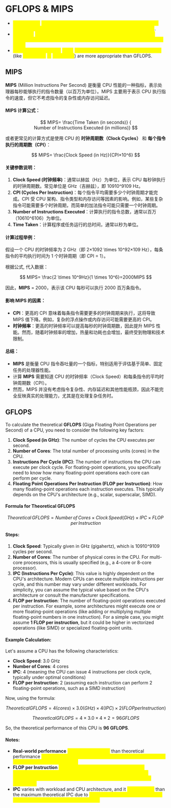 # GFLOPS & MIPS

* <mark style="color:yellow;">**Use GFLOPS**</mark> <mark style="color:yellow;"></mark><mark style="color:yellow;">when evaluating systems that are heavily dependent on</mark> <mark style="color:yellow;"></mark><mark style="color:yellow;">**floating-point operations**</mark><mark style="color:yellow;">, like scientific computing, AI, or graphics</mark>.
* <mark style="color:yellow;">**Use MIPS**</mark> <mark style="color:yellow;"></mark><mark style="color:yellow;">for general-purpose processors, especially in embedded systems and microcontrollers that perform fixed-point or integer-heavy tasks.</mark>
* <mark style="color:yellow;">**For fixed-point MCUs**</mark><mark style="color:yellow;">,</mark> <mark style="color:yellow;"></mark><mark style="color:yellow;">**MIPS**</mark> <mark style="color:yellow;"></mark><mark style="color:yellow;">or other embedded-specific benchmarks</mark> (like <mark style="color:yellow;">**Dhrystone**</mark> <mark style="color:yellow;"></mark><mark style="color:yellow;">or</mark> <mark style="color:yellow;"></mark><mark style="color:yellow;">**CoreMark**</mark>) are more appropriate than GFLOPS.

## MIPS

**MIPS** (Million Instructions Per Second) 是衡量 CPU 性能的一种指标，表示处理器每秒能够执行的指令数量（以百万为单位）。MIPS 主要用于表示 CPU 执行指令的速度，但它不考虑指令的复杂性或内存访问延迟。

#### **MIPS 计算公式**：

$$
MIPS= 
\frac{Time Taken (in seconds)} {
Number of Instructions Executed (in millions)}
$$

或者更常见的计算方式是使用 CPU 的 **时钟周期数（Clock Cycles）** 和 **每个指令执行的周期数（CPI）**：

$$
MIPS= 
\frac{Clock Speed (in Hz)}{CPI×10^6}
$$

#### 关键参数说明：

1. **Clock Speed (时钟频率)**：通常以赫兹（Hz）为单位，表示 CPU 每秒钟执行的时钟周期数。常见单位是 GHz（吉赫兹），即 10910^9109 Hz。
2. **CPI (Cycles Per Instruction)**：每个指令平均需要多少个时钟周期才能完成。CPI 受 CPU 架构、指令类型和内存访问等因素的影响。例如，某些复杂指令可能需要多个时钟周期，而简单的加法指令可能只需要一个时钟周期。
3. **Number of Instructions Executed**：计算执行的指令总数，通常以百万（10610^6106）为单位。
4. **Time Taken**：计算程序或任务运行的总时间，通常以秒为单位。

#### **计算过程举例**：

假设一个 CPU 的时钟频率为 2 GHz（即 2×1092 \times 10^92×109 Hz），每条指令的平均执行时间为 1 个时钟周期（即 CPI = 1）。

根据公式, 代入数据：

$$
MIPS= 
\frac{2 \times 10^9Hz}{1 \times 10^6}=2000MIPS
$$

因此，**MIPS** = 2000，表示该 CPU 每秒可以执行 2000 百万条指令。

#### **影响 MIPS 的因素**：

* **CPI**：更高的 CPI 意味着每条指令需要更多的时钟周期来执行，这将导致 MIPS 值下降。例如，复杂的浮点操作或内存访问可能需要更高的 CPI。
* **时钟频率**：更高的时钟频率可以提高每秒的时钟周期数，因此提升 MIPS 性能。然而，随着时钟频率的增加，热量和功耗也会增加，最终受到物理和技术限制。

#### **总结**：

* **MIPS** 是衡量 CPU 指令吞吐量的一个指标，特别适用于评估基于简单、固定任务的处理器性能。
* 计算 **MIPS** 需要知道 CPU 的时钟频率（Clock Speed）和每条指令的平均时钟周期数（CPI）。
* 然而，MIPS 并没有考虑指令复杂性、内存延迟和其他性能瓶颈，因此不能完全反映真实的处理能力，尤其是在处理复杂任务时。

## GFLOPS

To calculate the theoretical **GFLOPS** (Giga Floating Point Operations per Second) of a CPU, you need to consider the following key factors:

1. **Clock Speed (in GHz)**: The number of cycles the CPU executes per second.
2. **Number of Cores**: The total number of processing units (cores) in the CPU.
3. **Instructions Per Cycle (IPC)**: The number of instructions the CPU can execute per clock cycle. For floating-point operations, you specifically need to know how many floating-point operations each core can perform per cycle.
4. **Floating Point Operations Per Instruction (FLOP per Instruction)**: How many floating-point operations each instruction executes. This typically depends on the CPU's architecture (e.g., scalar, superscalar, SIMD).

#### Formula for Theoretical GFLOPS

$$
Theoretical \, GFLOPS=Number \, of \, Cores \times Clock\,Speed(GHz) \times IPC \times FLOP \, per \, Instruction
$$



#### Steps:

1. **Clock Speed**: Typically given in GHz (gigahertz), which is 10910^9109 cycles per second.
2. **Number of Cores**: The number of physical cores in the CPU. For multi-core processors, this is usually specified (e.g., a 4-core or 8-core processor).
3. **IPC (Instructions Per Cycle)**: This value is highly dependent on the CPU's architecture. Modern CPUs can execute multiple instructions per cycle, and this number may vary under different workloads. For simplicity, you can assume the typical value based on the CPU's architecture or consult the manufacturer specifications.
4. **FLOP per Instruction**: The number of floating-point operations executed per instruction. For example, some architectures might execute one or more floating-point operations (like adding or multiplying multiple floating-point numbers in one instruction). For a simple case, you might assume **1 FLOP per instruction**, but it could be higher in vectorized operations (like SIMD) or specialized floating-point units.

#### Example Calculation:

Let's assume a CPU has the following characteristics:

* **Clock Speed**: 3.0 GHz
* **Number of Cores**: 4 cores
* **IPC**: 4 (meaning the CPU can issue 4 instructions per clock cycle, typically under optimal conditions)
* **FLOP per Instruction**: 2 (assuming each instruction can perform 2 floating-point operations, such as a SIMD instruction)

Now, using the formula:

$$
Theoretical GFLOPS=4(cores)×3.0(GHz)×4(IPC)×2(FLOP per Instruction)
$$

$$
Theoretical GFLOPS=4×3.0×4×2=96GFLOPS
$$

So, the theoretical performance of this CPU is **96 GFLOPS**.

#### Notes:

* **Real-world performance** <mark style="color:yellow;">will usually be lower</mark> than theoretical performance <mark style="color:yellow;">due to inefficiencies like memory latency, cache misses, or non-ideal instruction pipelines.</mark>
* **FLOP per Instruction** <mark style="color:yellow;">can be higher in CPUs with SIMD (Single Instruction, Multiple Data) or AVX (Advanced Vector Extensions) support, which can perform multiple floating-point operations per instruction.</mark>
* **IPC** varies with workload and CPU architecture, and it <mark style="color:yellow;">can be lower</mark> than the maximum theoretical IPC due to <mark style="color:yellow;">pipeline stalls, data dependencies, or other limitations in practical execution.</mark>

